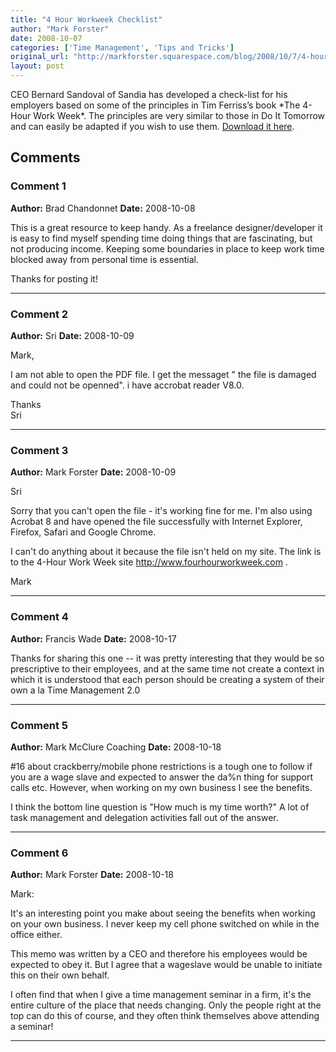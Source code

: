 ```yaml
---
title: "4 Hour Workweek Checklist"
author: "Mark Forster"
date: 2008-10-07
categories: ['Time Management', 'Tips and Tricks']
original_url: "http://markforster.squarespace.com/blog/2008/10/7/4-hour-workweek-checklist.html"
layout: post
---
```


CEO Bernard Sandoval of Sandia has developed a check-list for his employers based on some of the principles in Tim Ferriss’s book \*The 4-Hour Work Week\*. The principles are very similar to those in Do It Tomorrow and can easily be adapted if you wish to use them.
[Download it here](http://www.fourhourworkweek.com/blog/wp-content/uploads/2008/08/sandia-4hww-corporate-guide-being-more-productive-2.pdf).

## Comments

### Comment 1
**Author:** Brad Chandonnet
**Date:** 2008-10-08

This is a great resource to keep handy. As a freelance designer/developer it is easy to find myself spending time doing things that are fascinating, but not producing income. Keeping some boundaries in place to keep work time blocked away from personal time is essential.   
  
Thanks for posting it!

---

### Comment 2
**Author:** Sri
**Date:** 2008-10-09

Mark,  
  
I am not able to open the PDF file. I get the messaget " the file is damaged and could not be openned". i have accrobat reader V8.0.  
  
Thanks  
Sri

---

### Comment 3
**Author:** Mark Forster
**Date:** 2008-10-09

Sri  
  
Sorry that you can't open the file - it's working fine for me. I'm also using Acrobat 8 and have opened the file successfully with Internet Explorer, Firefox, Safari and Google Chrome.  
  
I can't do anything about it because the file isn't held on my site. The link is to the 4-Hour Work Week site <http://www.fourhourworkweek.com> .  
  
Mark

---

### Comment 4
**Author:** Francis Wade
**Date:** 2008-10-17

Thanks for sharing this one -- it was pretty interesting that they would be so prescriptive to their employees, and at the same time not create a context in which it is understood that each person should be creating a system of their own a la Time Management 2.0

---

### Comment 5
**Author:** Mark McClure Coaching
**Date:** 2008-10-18

#16 about crackberry/mobile phone restrictions is a tough one to follow if you are a wage slave and expected to answer the da%n thing for support calls etc. However, when working on my own business I see the benefits.  
  
I think the bottom line question is "How much is my time worth?" A lot of task management and delegation activities fall out of the answer.

---

### Comment 6
**Author:** Mark Forster
**Date:** 2008-10-18

Mark:  
  
It's an interesting point you make about seeing the benefits when working on your own business. I never keep my cell phone switched on while in the office either.  
  
This memo was written by a CEO and therefore his employees would be expected to obey it. But I agree that a wageslave would be unable to initiate this on their own behalf.  
  
I often find that when I give a time management seminar in a firm, it's the entire culture of the place that needs changing. Only the people right at the top can do this of course, and they often think themselves above attending a seminar!

---
